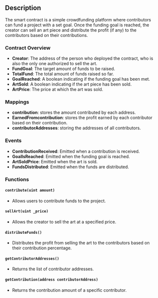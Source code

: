 ## Description

The  smart contract is a simple crowdfunding platform where contributors can fund a project with a set goal. Once the funding goal is reached, the creator can sell an art piece and distribute the profit (if any) to the contributors based on their contributions.


### Contract Overview

- **Creator**: The address of the person who deployed the contract, who is also the only one authorized to sell the art.
- **FundGoal**: The target amount of funds to be raised.
- **TotalFund**: The total amount of funds raised so far.
- **GoalReached**: A boolean indicating if the funding goal has been met.
- **ArtSold**: A boolean indicating if the art piece has been sold.
- **ArtPrice**: The price at which the art was sold.

### Mappings

- **contribution**: stores the amount contributed by each address.
- **EarnedFromcontribution**: stores the profit earned by each contributor based on their contribution.
- **contributorAddresses**: storing the addresses of all contributors.

### Events

- **ContributionReceived**: Emitted when a contribution is received.
- **GoalIsReached**: Emitted when the funding goal is reached.
- **ArtSoldPrice**: Emitted when the art is sold.
- **FundsDistributed**: Emitted when the funds are distributed.


### Functions

#### `contribute(uint amount)`

- Allows users to contribute funds to the project.

#### `sellArt(uint _price)`

- Allows the creator to sell the art at a specified price.

#### `distributeFunds()`

- Distributes the profit from selling the art to the contributors based on their contribution percentage.

#### `getContributorAddresses()`

- Returns the list of contributor addresses.

#### `getContribution(address contributorAddress)`

- Returns the contribution amount of a specific contributor.
